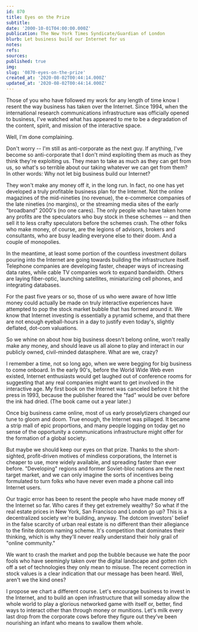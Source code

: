```yaml
---
id: 870
title: Eyes on the Prize
subtitle: 
date: '2000-10-01T04:00:00.000Z'
publication: The New York Times Syndicate/Guardian of London
blurb: Let business build our Internet for us
notes: 
refs: 
sources: 
published: true
img: 
slug: '0870-eyes-on-the-prize'
created_at: '2020-08-02T00:44:14.000Z'
updated_at: '2020-08-02T00:44:14.000Z'
---
```

Those of you who have followed my work for any length of time know I resent the way business has taken over the Internet. Since 1994, when the international research communications infrastructure was officially opened to business, I've watched what has appeared to me to be a degradation of the content, spirit, and mission of the interactive space.

Well, I'm done complaining.

Don't worry -- I'm still as anti-corporate as the next guy. If anything, I've become so anti-corporate that I don't mind exploiting them as much as they think they're exploiting us. They mean to take as much as they can get from us, so what's so terrible about our taking whatever we can get from them? In other words: Why not let big business build our Internet?

They won't make any money off it, in the long run. In fact, no one has yet developed a truly profitable business plan for the Internet. Not the online magazines of the mid-nineties (no revenue), the e-commerce companies of the late nineties (no margins), or the streaming media sites of the early "broadband" 2000's (no one cares). The only people who have taken home any profits are the speculators who buy stock in these schemes -- and then sell it to less crafty speculators before the schemes crash. The other folks who make money, of course, are the legions of advisors, brokers and consultants, who are busy leading everyone else to their doom. And a couple of monopolies.

In the meantime, at least some portion of the countless investment dollars pouring into the Internet are going towards building the infrastructure itself. Telephone companies are developing faster, cheaper ways of increasing data rates, while cable TV companies work to expand bandwidth. Others are laying fiber-optic, launching satellites, miniaturizing cell phones, and integrating databases.

For the past five years or so, those of us who were aware of how little money could actually be made on truly interactive experiences have attempted to pop the stock market bubble that has formed around it. We know that Internet investing is essentially a pyramid scheme, and that there are not enough eyeball-hours in a day to justify even today's, slightly deflated, dot-com valuations.

So we whine on about how big business doesn't belong online, won't really make any money, and should leave us all alone to play and interact in our publicly owned, civil-minded datasphere. What are we, crazy?

I remember a time, not so long ago, when we were begging for big business to come onboard. In the early 90's, before the World Wide Web even existed, Internet enthusiasts would get laughed out of conference rooms for suggesting that any real companies might want to get involved in the interactive age. My first book on the Internet was canceled before it hit the press in 1993, because the publisher feared the "fad" would be over before the ink had dried. (The book came out a year later.)

Once big business came online, most of us early proselytizers changed our tune to gloom and doom. True enough, the Internet was pillaged. It became a strip mall of epic proportions, and many people logging on today get no sense of the opportunity a communications infrastructure might offer for the formation of a global society.

But maybe we should keep our eyes on that prize. Thanks to the short-sighted, profit-driven motives of mindless corporations, the Internet is cheaper to use, more widely available, and spreading faster than ever before. "Developing" regions and former Soviet-bloc nations are the next target market, and we can only imagine the sorts of incentives being formulated to turn folks who have never even made a phone call into Internet users.

Our tragic error has been to resent the people who have made money off the Internet so far. Who cares if they get extremely wealthy? So what if the real estate prices in New York, San Francisco and London go up? This is a decentralized society we're building, anyway. The dotcom investors' belief in the false scarcity of urban real estate is no different than their allegiance to the finite dotcom naming scheme. It's competition that dominates their thinking, which is why they'll never really understand their holy grail of "online community."

We want to crash the market and pop the bubble because we hate the poor fools who have seemingly taken over the digital landscape and gotten rich off a set of technologies they only mean to misuse. The recent correction in stock values is a clear indication that our message has been heard. Well, aren't we the kind ones?

I propose we chart a different course. Let's encourage business to invest in the Internet, and to build an open infrastructure that will someday allow the whole world to play a glorious networked game with itself or, better, find ways to interact other than through money or munitions. Let's milk every last drop from the corporate cows before they figure out they've been nourishing an infant who means to swallow them whole.
